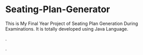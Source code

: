 # Seating-Plan-Generator

This is My Final Year Project of Seating Plan Generation During Examinations. It is totally developed using Java Language.












.
























































































































































































































































































.






































